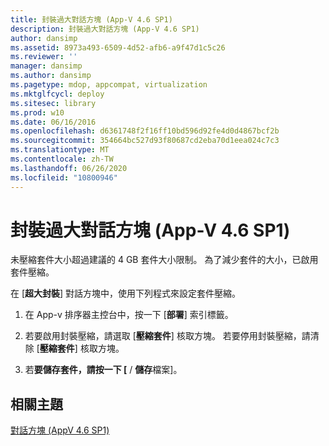 ```yaml
---
title: 封裝過大對話方塊 (App-V 4.6 SP1)
description: 封裝過大對話方塊 (App-V 4.6 SP1)
author: dansimp
ms.assetid: 8973a493-6509-4d52-afb6-a9f47d1c5c26
ms.reviewer: ''
manager: dansimp
ms.author: dansimp
ms.pagetype: mdop, appcompat, virtualization
ms.mktglfcycl: deploy
ms.sitesec: library
ms.prod: w10
ms.date: 06/16/2016
ms.openlocfilehash: d6361748f2f16ff10bd596d92fe4d0d4867bcf2b
ms.sourcegitcommit: 354664bc527d93f80687cd2eba70d1eea024c7c3
ms.translationtype: MT
ms.contentlocale: zh-TW
ms.lasthandoff: 06/26/2020
ms.locfileid: "10800946"
---
```

# 封裝過大對話方塊 (App-V 4.6 SP1)


未壓縮套件大小超過建議的 4 GB 套件大小限制。 為了減少套件的大小，已啟用套件壓縮。

在 [**超大封裝**] 對話方塊中，使用下列程式來設定套件壓縮。

1.  在 App-v 排序器主控台中，按一下 [**部署**] 索引標籤。

2.  若要啟用封裝壓縮，請選取 [**壓縮套件**] 核取方塊。 若要停用封裝壓縮，請清除 [**壓縮套件**] 核取方塊。

3.  若**要儲存套件，請按一下 [**  /  **儲存**檔案]。

## 相關主題


[對話方塊 (AppV 4.6 SP1)](dialog-boxes--appv-46-sp1-.md)

 

 





